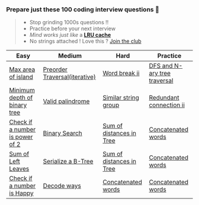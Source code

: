 ### Prepare just these 100 coding interview questions &#x1F4D6;

> - Stop grinding 1000s questions !!
> - Practice before your next interview
> - *Mind works just like* a **[LRU cache](https://www.geeksforgeeks.org/lru-cache-implementation/)**
> - No strings attached ! Love this ? <a href="/publish" target="_blank">Join the club</a>

<table class="table">
  <thead>
    <tr>
      <th scope="col">Easy</th>
      <th scope="col">Medium</th>
      <th scope="col">Hard</th>
      <th scope="col">Practice</th>
    </tr>
  </thead>
  <tbody>
    <tr>
      <td><a href="https://youtu.be/HLOwaCIN3S4" target="_blank">Max area of island</a></td>
      <td><a href="https://youtu.be/HLOwaCIN3S4" target="_blank">Preorder Traversal(iterative)</a></td>
      <td><a href="https://youtu.be/HLOwaCIN3S4" target="_blank">Word break ii</a></td>
      <td><a href="https://youtu.be/HLOwaCIN3S4" target="_blank">DFS and N-ary tree traversal</a></td>
    </tr>
    <tr>
      <td><a href="https://youtu.be/HLOwaCIN3S4" target="_blank">Minimum depth of binary tree</a></td>
      <td><a href="https://youtu.be/HLOwaCIN3S4" target="_blank">Valid palindrome</a></td>
      <td><a href="https://youtu.be/HLOwaCIN3S4" target="_blank">Similar string group</a></td>
      <td><a href="https://youtu.be/HLOwaCIN3S4" target="_blank">Redundant connection ii</a></td>
    </tr>
    <tr>
      <td><a href="https://youtu.be/HLOwaCIN3S4" target="_blank">Check if a number is power of 2</a></td>
      <td><a href="https://youtu.be/HLOwaCIN3S4" target="_blank">Binary Search</a></td>
      <td><a href="https://youtu.be/HLOwaCIN3S4" target="_blank">Sum of distances in Tree</a></td>
      <td><a href="https://youtu.be/HLOwaCIN3S4" target="_blank">Concatenated words</a></td>
    </tr>
    <tr>
      <td><a href="https://youtu.be/HLOwaCIN3S4" target="_blank">Sum of Left Leaves</a></td>
      <td><a href="https://youtu.be/HLOwaCIN3S4" target="_blank">Serialize a B-Tree</a></td>
      <td><a href="https://youtu.be/HLOwaCIN3S4" target="_blank">Sum of distances in Tree</a></td>
      <td><a href="https://youtu.be/HLOwaCIN3S4" target="_blank">Concatenated words</a></td>
    </tr>
    <tr>
      <td><a href="https://youtu.be/HLOwaCIN3S4" target="_blank">Check if a number is Happy</a></td>
      <td><a href="https://youtu.be/HLOwaCIN3S4" target="_blank">Decode ways</a></td>
      <td><a href="https://youtu.be/HLOwaCIN3S4" target="_blank">Concatenated words</a></td>
      <td><a href="https://youtu.be/HLOwaCIN3S4" target="_blank">Concatenated words</a></td>
    </tr>
  </tbody>
</table>
